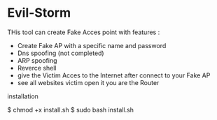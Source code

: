 # Evil-Storm
THis tool can create Fake Acces point with 
features :
- Create Fake AP with a specific name and password
- Dns spoofing (not completed)
- ARP spoofing 
- Reverce shell
- give the Victim Acces to the Internet after connect to your Fake AP
- see all websites victim open it you are the Router


installation 

$ chmod +x install.sh
$ sudo bash install.sh
